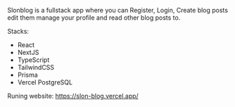 Slonblog is a fullstack app where you can Register, Login, Create blog posts edit them manage your profile and read other blog posts to.

Stacks:

- React
- NextJS
- TypeScript
- TailwindCSS
- Prisma
- Vercel PostgreSQL

Runing website: https://slon-blog.vercel.app/
